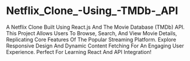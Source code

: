 # Netflix_Clone_-Using_-TMDb-_API
A Netflix Clone Built Using React.js And The Movie Database (TMDb) API. This Project Allows Users To Browse, Search, And View Movie Details, Replicating Core Features Of The Popular Streaming Platform. Explore Responsive Design And Dynamic Content Fetching For An Engaging User Experience. Perfect For Learning React And API Integration!
